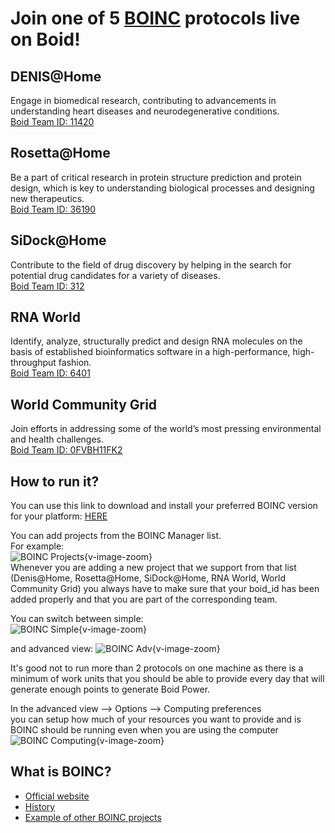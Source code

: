 # Join one of 5 [BOINC](#what-is-boinc) protocols live on Boid!

## DENIS@Home
Engage in biomedical research, contributing to advancements in understanding heart diseases and neurodegenerative conditions.  
[Boid Team ID: 11420](https://denis.usj.es/denisathome/team_display.php?teamid=11420)

## Rosetta@Home
Be a part of critical research in protein structure prediction and protein design, which is key to understanding biological processes and designing new therapeutics.  
[Boid Team ID: 36190](https://boinc.bakerlab.org/rosetta/team_display.php?teamid=36190)

## SiDock@Home
Contribute to the field of drug discovery by helping in the search for potential drug candidates for a variety of diseases.  
[Boid Team ID: 312](https://www.sidock.si/sidock/team_display.php?teamid=312)

## RNA World
Identify, analyze, structurally predict and design RNA molecules on the basis of established bioinformatics software in a high-performance, high-throughput fashion.  
[Boid Team ID: 6401](https://www.rnaworld.de/rnaworld/team_display.php?teamid=6401)

## World Community Grid
Join efforts in addressing some of the world’s most pressing environmental and health challenges.  
[Boid Team ID: 0FVBH11FK2](https://www.worldcommunitygrid.org/team/viewTeamInfo.do?teamId=0FVBH11FK2)

## How to run it?
You can use this link to download and install your preferred BOINC version for your platform: [HERE](https://boinc.berkeley.edu/download_all.php)

You can add projects from the BOINC Manager list.  
For example:  
![BOINC Projects](/boinc/boinc-projects.jpg){v-image-zoom}  
Whenever you are adding a new project that we support from that list (Denis@Home, Rosetta@Home, SiDock@Home, RNA World, World Community Grid) you always have to make sure that your boid_id has been added properly and that you are part of the corresponding team.  

You can switch between simple:  
![BOINC Simple](/boinc/boinc-manager-simple.jpg){v-image-zoom}  

and advanced view:
![BOINC Adv](/boinc/boinc-manager-adv.jpg){v-image-zoom}  

It's good not to run more than 2 protocols on one machine as there is a minimum of work units that you should be able to provide every day that will generate enough points to generate Boid Power.  

In the advanced view --> Options --> Computing preferences  
you can setup how much of your resources you want to provide and is BOINC should be running even when you are using the computer  
![BOINC Computing](/boinc/boinc-manager-computing.jpg){v-image-zoom}  



## What is BOINC?
- [Official website](https://boinc.berkeley.edu/)  
- [History](https://en.wikipedia.org/wiki/Berkeley_Open_Infrastructure_for_Network_Computing)
- [Example of other BOINC projects](https://boinc.berkeley.edu/projects.php)
